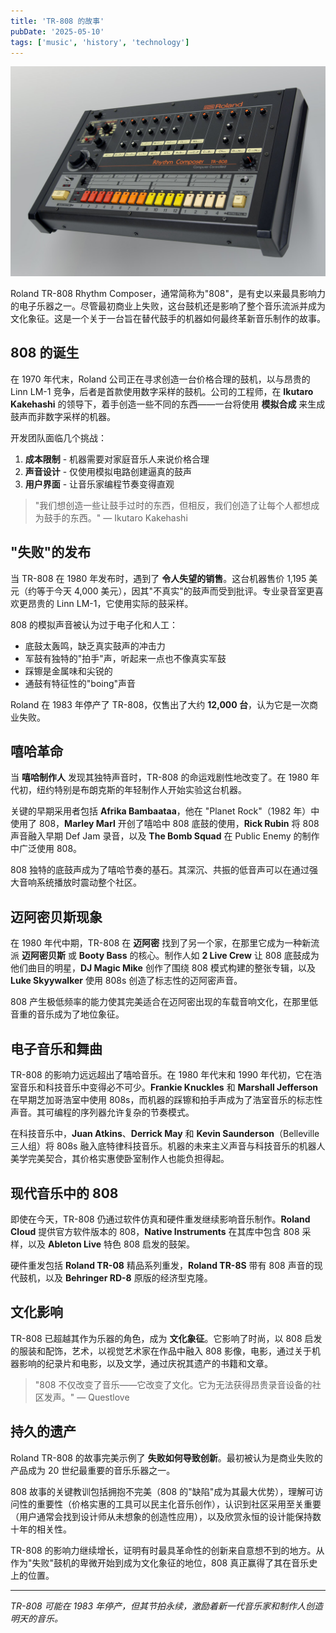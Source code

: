 ```yaml
---
title: 'TR-808 的故事'
pubDate: '2025-05-10'
tags: ['music', 'history', 'technology']
---
```


![_tr-808](./_assets/tr-808.jpg)

Roland TR-808 Rhythm Composer，通常简称为"808"，是有史以来最具影响力的电子乐器之一。尽管最初商业上失败，这台鼓机还是影响了整个音乐流派并成为文化象征。这是一个关于一台旨在替代鼓手的机器如何最终革新音乐制作的故事。

## 808 的诞生

在 1970 年代末，Roland 公司正在寻求创造一台价格合理的鼓机，以与昂贵的 Linn LM-1 竞争，后者是首款使用数字采样的鼓机。公司的工程师，在 **Ikutaro Kakehashi** 的领导下，着手创造一些不同的东西——一台将使用 **模拟合成** 来生成鼓声而非数字采样的机器。

开发团队面临几个挑战：

1. **成本限制** - 机器需要对家庭音乐人来说价格合理
2. **声音设计** - 仅使用模拟电路创建逼真的鼓声
3. **用户界面** - 让音乐家编程节奏变得直观

> "我们想创造一些让鼓手过时的东西，但相反，我们创造了让每个人都想成为鼓手的东西。" — Ikutaro Kakehashi

## "失败"的发布

当 TR-808 在 1980 年发布时，遇到了 **令人失望的销售**。这台机器售价 1,195 美元（约等于今天 4,000 美元），因其"不真实"的鼓声而受到批评。专业录音室更喜欢更昂贵的 Linn LM-1，它使用实际的鼓采样。

808 的模拟声音被认为过于电子化和人工：

- 底鼓太轰鸣，缺乏真实鼓声的冲击力
- 军鼓有独特的"拍手"声，听起来一点也不像真实军鼓
- 踩镲是金属味和尖锐的
- 通鼓有特征性的"boing"声音

Roland 在 1983 年停产了 TR-808，仅售出了大约 **12,000 台**，认为它是一次商业失败。

## 嘻哈革命

当 **嘻哈制作人** 发现其独特声音时，TR-808 的命运戏剧性地改变了。在 1980 年代初，纽约特别是布朗克斯的年轻制作人开始实验这台机器。

关键的早期采用者包括 **Afrika Bambaataa**，他在 "Planet Rock"（1982 年）中使用了 808，**Marley Marl** 开创了嘻哈中 808 底鼓的使用，**Rick Rubin** 将 808 声音融入早期 Def Jam 录音，以及 **The Bomb Squad** 在 Public Enemy 的制作中广泛使用 808。

808 独特的底鼓声成为了嘻哈节奏的基石。其深沉、共振的低音声可以在通过强大音响系统播放时震动整个社区。

## 迈阿密贝斯现象

在 1980 年代中期，TR-808 在 **迈阿密** 找到了另一个家，在那里它成为一种新流派 **迈阿密贝斯** 或 **Booty Bass** 的核心。制作人如 **2 Live Crew** 让 808 底鼓成为他们曲目的明星，**DJ Magic Mike** 创作了围绕 808 模式构建的整张专辑，以及 **Luke Skyywalker** 使用 808s 创造了标志性的迈阿密声音。

808 产生极低频率的能力使其完美适合在迈阿密出现的车载音响文化，在那里低音重的音乐成为了地位象征。

## 电子音乐和舞曲

TR-808 的影响力远远超出了嘻哈音乐。在 1980 年代末和 1990 年代初，它在浩室音乐和科技音乐中变得必不可少。**Frankie Knuckles** 和 **Marshall Jefferson** 在早期芝加哥浩室中使用 808s，而机器的踩镲和拍手声成为了浩室音乐的标志性声音。其可编程的序列器允许复杂的节奏模式。

在科技音乐中，**Juan Atkins**、**Derrick May** 和 **Kevin Saunderson**（Belleville 三人组）将 808s 融入底特律科技音乐。机器的未来主义声音与科技音乐的机器人美学完美契合，其价格实惠使卧室制作人也能负担得起。

## 现代音乐中的 808

即使在今天，TR-808 仍通过软件仿真和硬件重发继续影响音乐制作。**Roland Cloud** 提供官方软件版本的 808，**Native Instruments** 在其库中包含 808 采样，以及 **Ableton Live** 特色 808 启发的鼓架。

硬件重发包括 **Roland TR-08** 精品系列重发，**Roland TR-8S** 带有 808 声音的现代鼓机，以及 **Behringer RD-8** 原版的经济型克隆。

## 文化影响

TR-808 已超越其作为乐器的角色，成为 **文化象征**。它影响了时尚，以 808 启发的服装和配饰，艺术，以视觉艺术家在作品中融入 808 影像，电影，通过关于机器影响的纪录片和电影，以及文学，通过庆祝其遗产的书籍和文章。

> "808 不仅改变了音乐——它改变了文化。它为无法获得昂贵录音设备的社区发声。" — Questlove

## 持久的遗产

Roland TR-808 的故事完美示例了 **失败如何导致创新**。最初被认为是商业失败的产品成为 20 世纪最重要的音乐乐器之一。

808 故事的关键教训包括拥抱不完美（808 的"缺陷"成为其最大优势），理解可访问性的重要性（价格实惠的工具可以民主化音乐创作），认识到社区采用至关重要（用户通常会找到设计师从未想象的创造性应用），以及欣赏永恒的设计能保持数十年的相关性。

TR-808 的影响力继续增长，证明有时最具革命性的创新来自意想不到的地方。从作为"失败"鼓机的卑微开始到成为文化象征的地位，808 真正赢得了其在音乐史上的位置。

---

_TR-808 可能在 1983 年停产，但其节拍永续，激励着新一代音乐家和制作人创造明天的音乐。_
